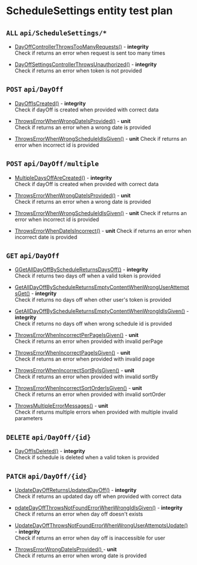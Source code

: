 # ScheduleSettings entity test plan

## `ALL` `api/ScheduleSettings/*`

- [DayOffControllerThrowsTooManyRequests()](../Entities/EDayOff/DayOffController.test.cs) - **integrity**  
  Check if returns an error when request is sent too many times

- [DayOffSettingsControllerThrowsUnauthorized()](../Entities/EDayOff/DayOffController.test.cs) - **integrity**  
  Check if returns an error when token is not provided

## `POST` `api/DayOff`

- [DayOffIsCreated()](../Entities/EDayOff/DayOffController.test.cs) - **integrity**  
  Check if dayOff is created when provided with correct data

- [ThrowsErrorWhenWrongDateIsProvided()](../Entities/EDayOff/CreateDayOffCommand.unit.cs) - **unit**  
  Check if returns an error when a wrong date is provided

- [ThrowsErrorWhenWrongScheduleIdIsGiven()](../Entities/EDayOff/CreateDayOffCommand.unit.cs) - **unit** 
  Check if returns an error when incorrect id is provided

## `POST` `api/DayOff/multiple`

- [MultipleDaysOffAreCreated()](../Entities/EDayOff/DayOffController.test.cs) - **integrity**  
  Check if dayOff is created when provided with correct data

- [ThrowsErrorWhenWrongDateIsProvided()](../Entities/EDayOff/CreateMultipleDayOffCommand.unit.cs) - **unit**  
  Check if returns an error when a wrong date is provided

- [ThrowsErrorWhenWrongScheduleIdIsGiven()](../Entities/EDayOff/CreateMultipleDayOffCommand.unit.cs) - **unit** 
  Check if returns an error when incorrect id is provided

- [ThrowsErrorWhenDateIsIncorrect()](../Entities/EDayOff/CreateMultipleDayOffCommand.unit.cs) - **unit** 
  Check if returns an error when incorrect date is provided


## `GET` `api/DayOff`

- [GGetAllDayOffByScheduleReturnsDaysOff()](../Entities/EDayOff/DayOffController.test.cs) - **integrity**  
  Check if returns two days off when a valid token is provided

- [GetAllDayOffByScheduleReturnsEmptyContentWhenWrongUserAttemptsGet()](../Entities/EDayOff/DayOffController.test.cs) - **integrity**  
  Check if returns no days off when other user's token is provided

- [GetAllDayOffByScheduleReturnsEmptyContentWhenWrongIdIsGiven()](../Entities/EDayOff/DayOffController.test.cs) - **integrity**  
  Check if returns no days off when wrong schedule id is provided

- [ThrowsErrorWhenIncorrectPerPageIsGiven()](../Entities/ESchedule/Queries/GetAllDayOff.unit.cs) - **unit**  
  Check if returns an error when provided with invalid perPage

- [ThrowsErrorWhenIncorrectPageIsGiven()](../Entities/ESchedule/Queries/GetAllDayOff.unit.cs) - **unit**  
  Check if returns an error when provided with invalid page

- [ThrowsErrorWhenIncorrectSortByIsGiven()](../Entities/ESchedule/Queries/GetAllDayOff.unit.cs) - **unit**  
  Check if returns an error when provided with invalid sortBy

- [ThrowsErrorWhenIncorrectSortOrderIsGiven()](../Entities/ESchedule/Queries/GetAllDayOff.unit.cs) - **unit**  
  Check if returns an error when provided with invalid sortOrder

- [ThrowsMultipleErrorMessages()](../Entities/ESchedule/Queries/GetAllDayOff.unit.cs) - **unit**  
  Check if returns multiple errors when provided with multiple invalid parameters

## `DELETE` `api/DayOff/{id}`

- [DayOffIsDeleted()](../Entities/EDayOff/DayOffController.test.cs) - **integrity**  
  Check if schedule is deleted when a valid token is provided

## `PATCH` `api/DayOff/{id}`

- [UpdateDayOffReturnsUpdatedDayOff()](../Entities/EDayOff/DayOffController.test.cs) - **integrity**  
  Check if returns an updated day off when provided with correct data

- [pdateDayOffThrowsNotFoundErrorWhenWrongIdIsGiven()](../Entities/EDayOff/DayOffController.test.cs) - **integrity**  
  Check if returns an error when day off doesn't exists

- [UpdateDayOffThrowsNotFoundErrorWhenWrongUserAttemptsUpdate()](../Entities/EDayOff/DayOffController.test.cs) - **integrity**  
  Check if returns an error when day off is inaccessible for user

- [ThrowsErrorWrongDateIsProvided() ](../Entities/EDayOff/Commands/UpdateDayOffCommand.unit.cs) - **unit**  
  Check if returns an error when wrong date is provided


